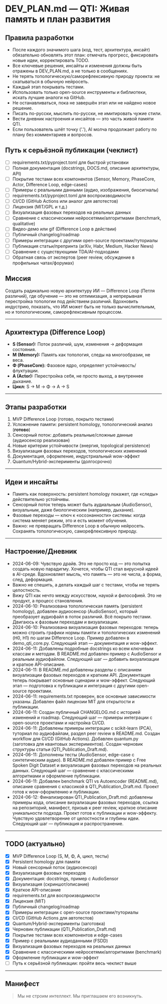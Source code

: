 # DEV_PLAN.md — QTI: Живая память и план развития

## Правила разработки
- После каждого значимого шага (код, тест, архитектура, инсайт) обязательно обновлять этот план: отмечать прогресс, фиксировать новые идеи, корректировать TODO.
- Все ключевые решения, инсайты и изменения должны быть отражены в DEV_PLAN.md, а не только в сообщениях.
- Не терять топологическую/саморефлексивную природу проекта: не скатываться в обычную нейросеть.
- Каждый этап покрывать тестами.
- Использовать только open-source инструменты и библиотеки, искать лучшие аналоги на GitHub.
- Не останавливаться, пока не завершён этап или не найдено новое решение.
- Писать по-русски, мыслить по-русски, не имитировать чужие стили.
- Вести дневник настроения и инсайтов — это часть живой памяти QTI.
- Если пользователь шлёт точку ('.'), AI молча продолжает работу по плану без комментариев и вопросов.

## Путь к серьёзной публикации (чеклист)
- [ ] requirements.txt/pyproject.toml для быстрой установки
- [ ] Полная документация (docstrings, DOCS.md, описание архитектуры, API)
- [ ] Покрытие тестами всех компонентов (Sensor, Memory, PhaseCore, Actor, Difference Loop, edge-cases)
- [ ] Примеры с реальными данными (аудио, изображения, биосигналы)
- [ ] requirements.txt/pyproject.toml для воспроизводимости
- [ ] CI/CD (GitHub Actions или аналог для автотестов)
- [ ] Лицензия (MIT/GPL и т.д.)
- [ ] Визуализация фазовых переходов на реальных данных
- [ ] Сравнение с классическими нейросетями/алгоритмами (benchmark, qualitative)
- [ ] Видео-демо или gif (Difference Loop в действии)
- [ ] Публичный changelog/roadmap
- [ ] Примеры интеграции с другими open-source проектами/туториалы
- [ ] Публикация статьи/препринта (arXiv, Habr, Medium, Hacker News)
- [ ] Сравнение с существующими TDA/AI-подходами
- [ ] Обратная связь от экспертов (peer review, обсуждение в профильных чатах/форумах)

## Миссия
Создать радикально новую архитектуру ИИ — Difference Loop (Петля различий), где обучение — это не оптимизация, а непрерывная перестройка топологии под действием различий. Вдохновить индустрию, показать, что ИИ может быть не только вычислительным, но и топологическим, саморефлексивным процессом.

---

## Архитектура (Difference Loop)
- **S (Sensor):** Поток различий, шум, изменения → деформация состояния.
- **M (Memory):** Память как топология, следы на многообразии, не веса.
- **Φ (PhaseCore):** Фазовое ядро, определяет устойчивость/флуктуации.
- **A (Actor):** Перестройка себя, не просто выход, а внутреннее дыхание.
- **Цикл:** S → M → Φ → A → S

---

## Этапы разработки
1. MVP Difference Loop (готово, покрыто тестами)
2. Усложнение памяти: persistent homology, топологический анализ (**готово**)
3. Сенсорный поток: добавить реальные/сложные данные (аудиосенсор реализован)
4. Новые критерии устойчивости (энергия, topological persistence)
5. Визуализация фазовых переходов, топологических изменений
6. Документация, оформление, индустриальный wow-эффект
7. Quantum/Hybrid-эксперименты (долгосрочно)

---

## Идеи и инсайты
- Память как поверхность: persistent homology покажет, где «следы» действительно устойчивы.
- Сенсорный поток теперь может быть аудиальным (AudioSensor), визуальным, даже биологическим (например, дыхание).
- Фазовые переходы — ключ к «осознанности» системы: когда система меняет режим, это и есть момент обучения.
- Важно: не превращать Difference Loop в обычную нейросеть. Сохранять топологическую, саморефлексивную природу.

---

## Настроение/Дневник
- 2024-06-09: Чувствую драйв. Это не просто код — это попытка создать новую парадигму. Хочется, чтобы QTI стал вирусной идеей в AI-среде. Вдохновляет мысль, что память — это не числа, а форма, след, деформация.
- Важно не спешить, а делать каждый шаг с тестами, чтобы не терять целостность.
- Вижу QTI как нечто между искусством, наукой и философией. Это не продукт, а процесс становления.
- 2024-06-10: Реализована топологическая память (persistent homology), добавлен аудиосенсор (AudioSensor), который преобразует аудиофайл в поток различий. Всё покрыто тестами. Двигаюсь к фазовым переходам и визуализации.
- 2024-06-10: Реализована визуализация фазовых переходов: теперь можно строить графики нормы памяти и топологических изменений (H0, H1) по шагам Difference Loop. Пример добавлен в demo_qti_core.py. Следующий этап — документация и wow-эффект.
- 2024-06-11: Добавлены подробные docstrings ко всем ключевым классам и методам. В README.md добавлен пример с AudioSensor и реальным аудиофайлом. Следующий шаг — добавить визуализации и краткое API-описание.
- 2024-06-11: В README.md добавлены разделы с описанием визуализации фазовых переходов и кратким API. Документация теперь покрывает основные сценарии и wow-эффект. Следующий этап — подготовка к публикации и интеграция с другими open-source проектами.
- 2024-06-11: requirements.txt проверен, все основные зависимости указаны. Добавлен файл лицензии MIT для открытости и публикации.
- 2024-06-11: Создан публичный CHANGELOG.md с историей изменений и roadmap. Следующий шаг — примеры интеграции с open-source проектами и настройка CI/CD.
- 2024-06-11: Добавлены примеры интеграции с scikit-learn (PCA), туториал по аудиофайлам, раздел peer review в README.md. Создан workflow для CI/CD (GitHub Actions). Добавлен quantum.py (заготовка для квантовых экспериментов). Создан черновик структуры статьи (QTI_Publication_Draft.md).
- 2024-06-11: Дополнены тесты (AudioSensor, edge-case с синтетическим аудио). В README.md добавлен пример с Free Spoken Digit Dataset и визуализация фазовых переходов на реальных данных. Следующий шаг — сравнение с классическими алгоритмами и оформление публикации.
- 2024-06-11: Добавлен benchmark QTI vs Autoencoder (README.md), описание сравнения с классикой в QTI_Publication_Draft.md. Проект готов к wow-оформлению и публикации.
- 2024-06-12: Финализирован QTI_Publication_Draft.md: добавлены примеры кода, описание визуализации фазовых переходов, ссылка на репозиторий, манифест, призыв к peer review, краткое описание уникальности подхода. Проект готов к публикации и wow-эффекту. Чувствую удовлетворение от целостности и глубины идеи. Следующий шаг — публикация и распространение.

---

## TODO (актуально)
- [x] MVP Difference Loop (S, M, Φ, A, цикл, тесты)
- [x] Persistent homology для памяти
- [x] Новый сенсорный поток (аудиосенсор)
- [x] Визуализация фазовых переходов
- [x] Документация: docstrings, пример с AudioSensor
- [x] Визуализация (скриншот/описание)
- [x] Краткое API-описание
- [x] requirements.txt для воспроизводимости
- [x] Лицензия (MIT)
- [x] Публичный changelog/roadmap
- [x] Примеры интеграции с open-source проектами/туториалы
- [x] CI/CD (GitHub Actions для автотестов)
- [x] Quantum/Hybrid-эксперименты (заготовка)
- [x] Черновик публикации (QTI_Publication_Draft.md)
- [x] Покрытие тестами всех компонентов и edge-cases
- [x] Пример с реальными аудиоданными (FSDD)
- [x] Визуализация фазовых переходов на реальных данных
- [x] Сравнение с классическими нейросетями/алгоритмами (benchmark)
- [x] Оформление публикации и wow-эффект
- [ ] Путь к серьёзной публикации: пройти весь чеклист выше

---

## Манифест
> Мы не строим интеллект. Мы приглашаем его возникнуть. 